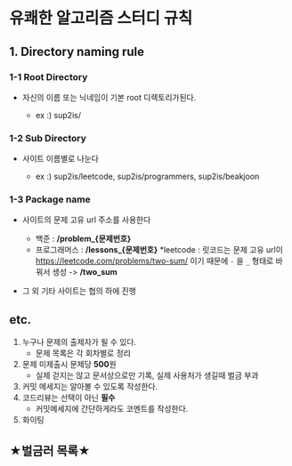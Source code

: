 # 유쾌한 알고리즘 스터디 규칙

## 1. Directory naming rule

### 1-1 Root Directory

* 자신의 이름 또는 닉네임이 기본 root 디렉토리가된다.

  * ex :) sup2is/

    

### 1-2 Sub Directory

* 사이트 이름별로 나눈다

  * ex :) sup2is/leetcode, sup2is/programmers, sup2is/beakjoon

    

### 1-3 Package name

* 사이트의 문제 고유 url 주소를 사용한다

  * 백준 : **/problem_{문제번호}**
  * 프로그래머스 : **/lessons_{문제번호}**
  *leetcode : 릿코드는 문제 고유 url이  https://leetcode.com/problems/two-sum/ 이기 때문에 `-` 을 `_` 형태로 바꿔서 생성 -> **/two_sum**

* 그 외 기타 사이트는 협의 하에 진행

  
## etc.

1. 누구나 문제의 출제자가 될 수 있다.
   * 문제 목록은 각 회차별로 정리
2. 문제 미제출시 문제당 **500**원
   * 실제 걷지는 않고 문서상으로만 기록, 실제 사용처가 생길때 벌금 부과
3. 커밋 메세지는 알아볼 수 있도록 작성한다.
4. 코드리뷰는 선택이 아닌 **필수**
   * 커밋메세지에 간단하게라도 코멘트를 작성한다.
5. 화이팅


## ★벌금러 목록★
